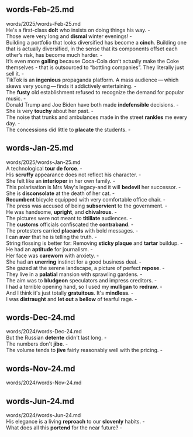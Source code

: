 ## words-Feb-25.md ##  
words/2025/words-Feb-25.md  
He's a first-class **dolt** who insists on doing things his way. -  
Those were very long and **dismal** winter evenings! -  
Building a portfolio that looks diversified has become a **cinch**. Building one that is actually diversified, in the sense that its components offset each other’s risk, has become much harder. -  
It’s even more **galling** because Coca-Cola don’t actually make the Coke themselves - that is outsourced to “bottling companies”. They literally just sell it. -  
TikTok is an **ingenious** propaganda platform. A mass audience — which skews very young — finds it addictively entertaining. -  
The **fusty** old establishment refused to recognize the demand for popular music. -  
Donald Trump and Joe Biden have both made **indefensible** decisions. -  
She is very **touchy** about her past. -  
The noise that trunks and ambulances made in the street **rankles** me every day. -  
The concessions did little to **placate** the students. -  

## words-Jan-25.md ##  
words/2025/words-Jan-25.md  
A technological **tour de force**. -  
His **scruffy** appearance does not reflect his character. -  
She felt like an **interloper** in her own family. -  
This polarisation is Mrs May's legacy-and it will **bedevil** her successor. -  
She is **disconsolate** at the death of her cat. -  
**Recumbent** bicycle equipped with very comfortable office chair. -  
The press was accused of being **subservient** to the government. -  
He was handsome, **upright**, and **chivalrous**. -  
The pictures were not meant to **titillate** audiences. -  
The **customs** officials confiscated the **contraband**. -  
The protesters carried **placards** with bold messages. -  
I can **aver** that he is telling the truth. -  
String flossing is better for: Removing **sticky plaque** and **tartar** buildup. -  
He had an **aptitude** for journalism. -  
Her face was **careworn** with anxiety. -  
She had an **unerring** instinct for a good business deal. -  
She gazed at the serene landscape, a picture of perfect **repose**. -  
They live in a **palatial** mansion with sprawling gardens. -  
The aim was to **bludgeon** speculators and impress creditors. -  
I had a terrible opening hand, so I used my **mulligan** to **redraw**. -  
And I think it's just totally **gratuitous**. It's **mindless**. -  
I was **distraught** and **let out** a **bellow** of tearful rage. -  

## words-Dec-24.md ##  
words/2024/words-Dec-24.md  
But the Russian **detente** didn't last long. -  
The numbers don't **jibe**. -  
The volume tends to **jive** fairly reasonably well with the pricing. -  

## words-Nov-24.md ##  
words/2024/words-Nov-24.md  

## words-Jun-24.md ##  
words/2024/words-Jun-24.md  
His elegance is a living **reproach** to our **slovenly** habits. -  
What does all this **portend** for the near future?  -  
